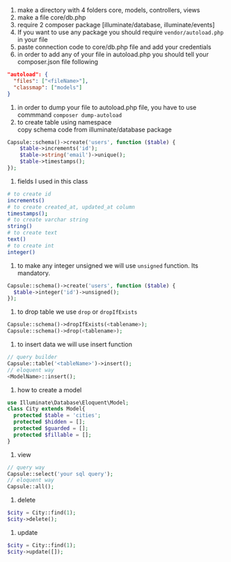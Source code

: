 1. make a directory with 4 folders core, models, controllers, views
1. make a file core/db.php
1. require 2 composer package [illuminate/database, illuminate/events]
1. If you want to use any package you should require `vendor/autoload.php` in your file
1. paste connection code to core/db.php file and add your credentials
1. in order to add any of your file in autoload.php you should tell your composer.json file following
~~~json
"autoload": {
  "files": ["<fileName>"],
  "classmap": ["models"]
}
~~~
1. in order to dump your file to autoload.php file, you have to use commmand `composer dump-autoload`
1. to create table using namespace      
copy schema code from illuminate/database package 
~~~php
Capsule::schema()->create('users', function ($table) {
    $table->increments('id');
    $table->string('email')->unique();
    $table->timestamps();
});
~~~
1. fields I used in this class
~~~bash
# to create id
increments()
# to create created_at, updated_at column
timestamps();
# to create varchar string
string()
# to create text
text()
# to create int
integer()
~~~
1. to make any integer unsigned we will use `unsigned` function. Its mandatory.
~~~php
Capsule::schema()->create('users', function ($table) {
  $table->integer('id')->unsigned();
});
~~~
1. to drop table we use `drop` or `dropIfExists`
~~~php
Capsule::schema()->dropIfExists(<tablename>);
Capsule::schema()->drop(<tablename>);
~~~
1. to insert data we will use insert function
~~~php
// query builder
Capsule::table('<tableName>')->insert();
// eloquent way
<ModelName>::insert();
~~~
1. how to create a model
~~~php
use Illuminate\Database\Eloquent\Model;
class City extends Model{
  protected $table = 'cities';
  protected $hidden = [];
  protected $guarded = [];
  protected $fillable = [];
}
~~~
1. view
~~~php
// query way
Capsule::select('your sql query');
// eloquent way
Capsule::all();
~~~
1. delete
~~~php
$city = City::find(1);
$city->delete();
~~~
1. update
~~~php
$city = City::find(1);
$city->update([]);
~~~




